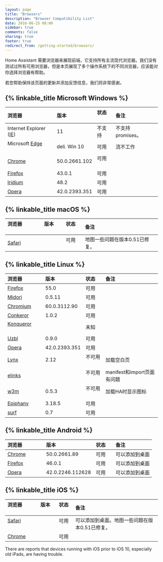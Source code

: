 ```yaml
---
layout: page
title: "Browsers"
description: "Browser Compatibility List"
date: 2016-06-25 08:00
sidebar: true
comments: false
sharing: true
footer: true
redirect_from: /getting-started/browsers/
---
```


Home Assistant 需要浏览器来展现前端，它支持所有主流现代浏览器。我们没有测试过所有可用浏览器，但是本页展现了多个操作系统下的不同浏览器，应该能对你选择浏览器有帮助。

若您帮助保持该页面的更新并添加反馈信息，我们将非常感谢。

## {% linkable_title Microsoft Windows %}

| 浏览器                   | 版本        | 状态      | 备注                 |
| :------------------------ |:---------------|:-----------|:-------------------------|
| Internet Explorer ([IE])  | 11             | 不支持 | 不支持 promises。 |
| Microsoft [Edge]          | deli. Win 10   | 可用 |流不工作 |
| [Chrome]                  | 50.0.2661.102  | 可用      |                          |
| [Firefox]                 | 43.0.1         | 可用      |                          |
| [Iridium]                 | 48.2           | 可用      |                          |
| [Opera]                   | 42.0.2393.351  | 可用      |                          |

## {% linkable_title macOS %}

| 浏览器               | 版本        | 状态      | 备注                 |
| :-------------------- |:---------------|:-----------|:-------------------------|
| [Safari]              |                | 可用      | 地图一些问题在版本0.51已修复。 |

## {% linkable_title Linux %}

| 浏览器               | 版本        | 状态      | 备注                 |
| :-------------------- |:---------------|:-----------|:-------------------------|
| [Firefox]             | 55.0           | 可用      |                          |
| [Midori]              | 0.5.11         | 可用      |                          |
| [Chromium]            | 60.0.3112.90   | 可用      |                          |
| [Conkeror]            | 1.0.2          | 可用      |                          |
| [Konqueror]           |                | 未知      |                          |
| [Uzbl]                | 0.9.0          | 可用      |                          |
| [Opera]               | 42.0.2393.351  | 可用      |                          |
| [Lynx]                | 2.12           | 不可用      | 加载空白页        |
| [elinks]              |                | 不可用      | manifest和import页面有问题 |
| [w3m]                 | 0.5.3          | 不可用      | 加载HA时显示图标 |
| [Epiphany]            | 3.18.5         | 可用      |                          |
| [surf]                | 0.7            | 可用      |                          |

## {% linkable_title Android %}

| 浏览器               | 版本        | 状态      | 备注                 |
| :-------------------- |:---------------|:-----------|:-------------------------|
| [Chrome]              | 50.0.2661.89   | 可用      | 可以添加到桌面 |
| [Firefox]             | 46.0.1         | 可用      | 可以添加到桌面 |
| [Opera]               | 42.0.2246.112628 | 可用    | 可以添加到桌面 |

## {% linkable_title iOS %}

| 浏览器               | 版本        | 状态      | 备注                 |
| :-------------------- |:---------------|:-----------|:-------------------------|
| [Safari]              |                | 可用      | 可以添加到桌面。地图一些问题在版本0.51已修复。 |
| [Chrome]              |                | 可用      |                          |


There are reports that devices running with iOS prior to iOS 10, especially old iPads, are having trouble.

[Firefox]: https://www.mozilla.org/en-US/firefox/
[Midori]: http://midori-browser.org/
[Chrome]: https://www.google.com/chrome/
[Iridium]: https://iridiumbrowser.de/
[Opera]: http://www.opera.com/
[Edge]: https://www.microsoft.com/en-us/windows/microsoft-edge
[IE]: http://windows.microsoft.com/en-us/internet-explorer/download-ie
[Safari]: http://www.apple.com/safari/
[Chromium]: https://www.chromium.org/
[Conkeror]: http://conkeror.org/
[Konqueror]: https://konqueror.org/
[Uzbl]: http://www.uzbl.org/
[Lynx]: http://lynx.browser.org/
[elinks]: http://elinks.or.cz/ 
[w3m]: http://w3m.sourceforge.net/
[Epiphany]: https://wiki.gnome.org/Apps/Web
[surf]: http://surf.suckless.org/


